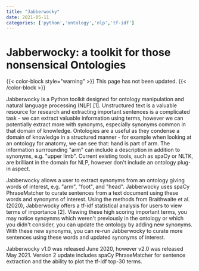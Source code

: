 ```yaml
---
title: "Jabberwocky"
date: 2021-05-11
categories: ['python','ontology','nlp','tf-idf']
---
```


# Jabberwocky: a toolkit for those nonsensical Ontologies

{{< color-block style="warning" >}}
This page has not been updated.
{{< /color-block >}}

Jabberwocky is a Python toolkit designed for ontology manipulation and natural language processing (NLP) [1]. Unstructured text is a valuable resource for research and extracting important sentences is a complicated task - we can extract valuable information using terms, however we can potentially extract more with synonyms, especially synonyms common in that domain of knowledge.
Ontologies are a useful as they condense a domain of knowledge in a structured manner - for example when looking at an ontology for anatomy, we can see that: hand is part of arm. The information surrrounding "arm" can include a description in addition to synonyms, e.g. "upper limb".
Current existing tools, such as spaCy or NLTK, are brilliant in the domain for NLP, however don't include an ontology plug-in aspect.

Jabberwocky allows a user to extract synonyms from an ontology giving words of interest, e.g. "arm", "foot", and "head". Jabberwocky uses spaCy PhraseMatcher to curate sentences from a text document using these words and synonyms of interest. Using the methods from Braithwaite et al. (2020), Jabberwocky offers a tf-idf statistical analysis for users to view terms of importance [2]. Viewing these high scoring important terms, you may notice synoynms which weren't previously in the ontology or which you didn't consider, you can update the ontology by adding new synonyms.
With these new synonyms, you can re-run Jabberwocky to curate more sentences using these words and updated synonyms of interest.

Jabberwocky v1.0 was released June 2020, however v2.0 was released May 2021. Version 2 update includes spaCy PhraseMatcher for sentence extraction and the ability to plot the tf-idf top-30 terms.